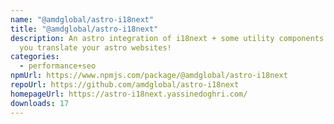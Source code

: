 ```yaml
---
name: "@amdglobal/astro-i18next"
title: "@amdglobal/astro-i18next"
description: An astro integration of i18next + some utility components to help
  you translate your astro websites!
categories:
  - performance+seo
npmUrl: https://www.npmjs.com/package/@amdglobal/astro-i18next
repoUrl: https://github.com/amdglobal/astro-i18next
homepageUrl: https://astro-i18next.yassinedoghri.com/
downloads: 17
---
```

